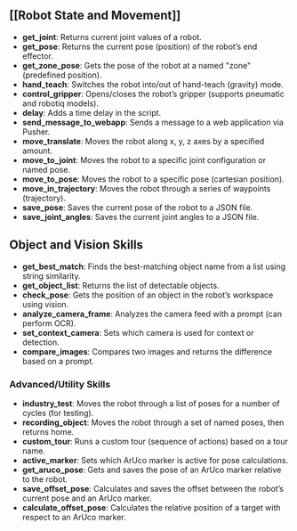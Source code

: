 ## **[[Robot State and Movement]]**
- **get_joint**: Returns current joint values of a robot.
- **get_pose**: Returns the current pose (position) of the robot’s end effector.
- **get_zone_pose**: Gets the pose of the robot at a named "zone" (predefined position).
- **hand_teach**: Switches the robot into/out of hand-teach (gravity) mode.
- **control_gripper**: Opens/closes the robot’s gripper (supports pneumatic and robotiq models).
- **delay**: Adds a time delay in the script.
- **send_message_to_webapp**: Sends a message to a web application via Pusher.
- **move_translate**: Moves the robot along x, y, z axes by a specified amount.
- **move_to_joint**: Moves the robot to a specific joint configuration or named pose.
- **move_to_pose**: Moves the robot to a specific pose (cartesian position).
- **move_in_trajectory**: Moves the robot through a series of waypoints (trajectory).
- **save_pose**: Saves the current pose of the robot to a JSON file.
- **save_joint_angles**: Saves the current joint angles to a JSON file.
## **Object and Vision Skills**
- **get_best_match**: Finds the best-matching object name from a list using string similarity.
- **get_object_list**: Returns the list of detectable objects.
- **check_pose**: Gets the position of an object in the robot’s workspace using vision.
- **analyze_camera_frame**: Analyzes the camera feed with a prompt (can perform OCR).
- **set_context_camera**: Sets which camera is used for context or detection.
- **compare_images**: Compares two images and returns the difference based on a prompt.
### **Advanced/Utility Skills**
- **industry_test**: Moves the robot through a list of poses for a number of cycles (for testing).
- **recording_object**: Moves the robot through a set of named poses, then returns home.
- **custom_tour**: Runs a custom tour (sequence of actions) based on a tour name.
- **active_marker**: Sets which ArUco marker is active for pose calculations.
- **get_aruco_pose**: Gets and saves the pose of an ArUco marker relative to the robot.
- **save_offset_pose**: Calculates and saves the offset between the robot’s current pose and an ArUco marker.
- **calculate_offset_pose**: Calculates the relative position of a target with respect to an ArUco marker.